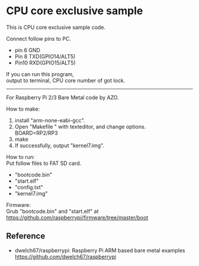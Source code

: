 CPU core exclusive sample
=========================

This is CPU core exclusive sample code.  

Connect follow pins to PC.  
* pin 6 GND  
* Pin 8 TXD(GPIO14/ALT5)  
* Pin10 RXD(GPIO15/ALT5)  

If you can run this program,  
output to terminal, CPU core number of got lock.

-----

For Raspberry Pi 2/3 Bare Metal code by AZO.  

How to make:  
1. install "arm-none-eabi-gcc".  
2. Open "Makefile " with texteditor, and change options.  
BOARD=RP2/RP3  
3. make  
4. If successfully, output "kernel7.img".  

How to run:  
Put follow files to FAT SD card.  
* "bootcode.bin"  
* "start.elf"  
* "config.txt"  
* "kernel7.img"  

Firmware:  
Grub "bootcode.bin" and "start.elf" at  
https://github.com/raspberrypi/firmware/tree/master/boot  

Reference
---------
- dwelch67/raspberrypi: Raspberry Pi ARM based bare metal examples https://github.com/dwelch67/raspberrypi  

